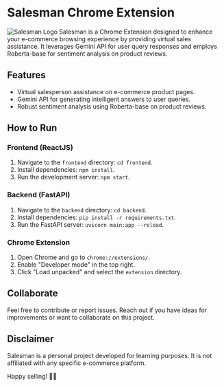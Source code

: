# Salesman Chrome Extension

![Salesman Logo](https://ibb.co/gm3fv7B) Salesman is a Chrome Extension designed to enhance your e-commerce browsing experience by providing virtual sales assistance. It leverages Gemini API for user query responses and employs Roberta-base for sentiment analysis on product reviews.

## Features
- Virtual salesperson assistance on e-commerce product pages.
- Gemini API for generating intelligent answers to user queries.
- Robust sentiment analysis using Roberta-base on product reviews.

## How to Run

### Frontend (ReactJS)
1. Navigate to the `frontend` directory: `cd frontend`.
2. Install dependencies: `npm install`.
3. Run the development server: `npm start`.

### Backend (FastAPI)
1. Navigate to the `backend` directory: `cd backend`.
2. Install dependencies: `pip install -r requirements.txt`.
3. Run the FastAPI server: `uvicorn main:app --reload`.

### Chrome Extension
1. Open Chrome and go to `chrome://extensions/`.
2. Enable "Developer mode" in the top right.
3. Click "Load unpacked" and select the `extension` directory.

## Collaborate
Feel free to contribute or report issues. Reach out if you have ideas for improvements or want to collaborate on this project.

## Disclaimer
Salesman is a personal project developed for learning purposes. It is not affiliated with any specific e-commerce platform.

Happy selling! 🚀✨
